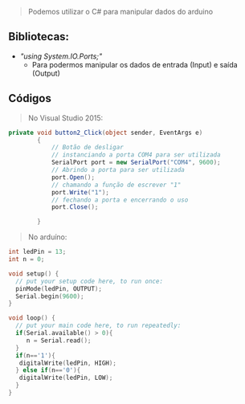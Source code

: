 > Podemos utilizar o C# para manipular dados do arduino

## Bibliotecas:
* *"using System.IO.Ports;"*
	* Para podermos manipular os dados de entrada (Input) e saída (Output)

## Códigos
> No Visual Studio 2015:
```C#
private void button2_Click(object sender, EventArgs e)
        {
            // Botão de desligar
            // instanciando a porta COM4 para ser utilizada
            SerialPort port = new SerialPort("COM4", 9600);
            // Abrindo a porta para ser utilizada
            port.Open();
            // chamando a função de escrever "1"
            port.Write("1");
            // fechando a porta e encerrando o uso
            port.Close();

        }
```

> No arduíno:
```C
int ledPin = 13;
int n = 0;

void setup() {
  // put your setup code here, to run once:
  pinMode(ledPin, OUTPUT);
  Serial.begin(9600);
}

void loop() {
  // put your main code here, to run repeatedly:
  if(Serial.available() > 0){
     n = Serial.read();
  }
  if(n=='1'){
   digitalWrite(ledPin, HIGH);
  } else if(n=='0'){
   digitalWrite(ledPin, LOW);
  }
}
```
